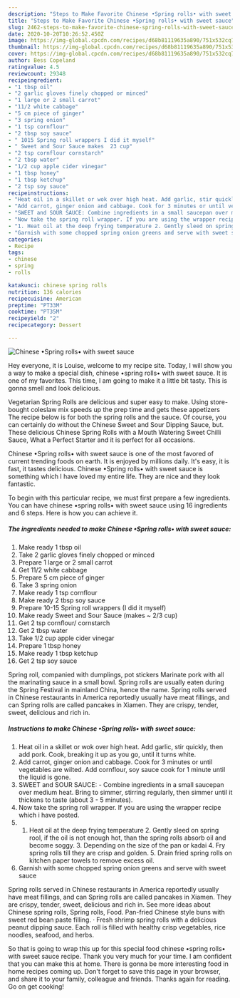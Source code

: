 ```yaml
---
description: "Steps to Make Favorite Chinese •Spring rolls• with sweet sauce"
title: "Steps to Make Favorite Chinese •Spring rolls• with sweet sauce"
slug: 2462-steps-to-make-favorite-chinese-spring-rolls-with-sweet-sauce
date: 2020-10-20T10:26:52.450Z
image: https://img-global.cpcdn.com/recipes/d68b81119635a890/751x532cq70/chinese-•spring-rolls•-with-sweet-sauce-recipe-main-photo.jpg
thumbnail: https://img-global.cpcdn.com/recipes/d68b81119635a890/751x532cq70/chinese-•spring-rolls•-with-sweet-sauce-recipe-main-photo.jpg
cover: https://img-global.cpcdn.com/recipes/d68b81119635a890/751x532cq70/chinese-•spring-rolls•-with-sweet-sauce-recipe-main-photo.jpg
author: Bess Copeland
ratingvalue: 4.5
reviewcount: 29348
recipeingredient:
- "1 tbsp oil"
- "2 garlic gloves finely chopped or minced"
- "1 large or 2 small carrot"
- "11/2 white cabbage"
- "5 cm piece of ginger"
- "3 spring onion"
- "1 tsp cornflour"
- "2 tbsp soy sauce"
- " 1015 Spring roll wrappers I did it myself"
- " Sweet and Sour Sauce makes  23 cup"
- "2 tsp cornflour cornstarch"
- "2 tbsp water"
- "1/2 cup apple cider vinegar"
- "1 tbsp honey"
- "1 tbsp ketchup"
- "2 tsp soy sauce"
recipeinstructions:
- "Heat oil in a skillet or wok over high heat. Add garlic, stir quickly, then add pork. Cook, breaking it up as you go, until it turns white."
- "Add carrot, ginger onion and cabbage. Cook for 3 minutes or until vegetables are wilted. Add cornflour, soy sauce cook for 1 minute until the liquid is gone."
- "SWEET and SOUR SAUCE: Combine ingredients in a small saucepan over medium heat. Bring to simmer, stirring regularly, then simmer until it thickens to taste (about 3 - 5 minutes)."
- "Now take the spring roll wrapper. If you are using the wrapper recipe which i have posted."
- "1. Heat oil at the deep frying temperature 2. Gently sleed on spring rool, if the oil is not enough hot, than the spring rolls absorb oil and become soggy. 3. Depending on the size of the pan or kadai 4. Fry spring rolls till they are crisp and golden. 5. Drain fried spring rolls on kitchen paper towels to remove excess oil."
- "Garnish with some chopped spring onion greens and serve with sweet sauce"
categories:
- Recipe
tags:
- chinese
- spring
- rolls

katakunci: chinese spring rolls 
nutrition: 136 calories
recipecuisine: American
preptime: "PT33M"
cooktime: "PT35M"
recipeyield: "2"
recipecategory: Dessert

---
```



![Chinese •Spring rolls• with sweet sauce](https://img-global.cpcdn.com/recipes/d68b81119635a890/751x532cq70/chinese-•spring-rolls•-with-sweet-sauce-recipe-main-photo.jpg)

Hey everyone, it is Louise, welcome to my recipe site. Today, I will show you a way to make a special dish, chinese •spring rolls• with sweet sauce. It is one of my favorites. This time, I am going to make it a little bit tasty. This is gonna smell and look delicious.

Vegetarian Spring Rolls are delicious and super easy to make. Using store-bought coleslaw mix speeds up the prep time and gets these appetizers The recipe below is for both the spring rolls and the sauce. Of course, you can certainly do without the Chinese Sweet and Sour Dipping Sauce, but. These delicious Chinese Spring Rolls with a Mouth Watering Sweet Chilli Sauce, What a Perfect Starter and it is perfect for all occasions.

Chinese •Spring rolls• with sweet sauce is one of the most favored of current trending foods on earth. It is enjoyed by millions daily. It's easy, it is fast, it tastes delicious. Chinese •Spring rolls• with sweet sauce is something which I have loved my entire life. They are nice and they look fantastic.


To begin with this particular recipe, we must first prepare a few ingredients. You can have chinese •spring rolls• with sweet sauce using 16 ingredients and 6 steps. Here is how you can achieve it.

<!--inarticleads1-->

##### The ingredients needed to make Chinese •Spring rolls• with sweet sauce:

1. Make ready 1 tbsp oil
1. Take 2 garlic gloves finely chopped or minced
1. Prepare 1 large or 2 small carrot
1. Get 11/2 white cabbage
1. Prepare 5 cm piece of ginger
1. Take 3 spring onion
1. Make ready 1 tsp cornflour
1. Make ready 2 tbsp soy sauce
1. Prepare  10-15 Spring roll wrappers (I did it myself)
1. Make ready  Sweet and Sour Sauce (makes ~ 2/3 cup)
1. Get 2 tsp cornflour/ cornstarch
1. Get 2 tbsp water
1. Take 1/2 cup apple cider vinegar
1. Prepare 1 tbsp honey
1. Make ready 1 tbsp ketchup
1. Get 2 tsp soy sauce


Spring roll, companied with dumplings, pot stickers Marinate pork with all the marinating sauce in a small bowl. Spring rolls are usually eaten during the Spring Festival in mainland China, hence the name. Spring rolls served in Chinese restaurants in America reportedly usually have meat fillings, and can Spring rolls are called pancakes in Xiamen. They are crispy, tender, sweet, delicious and rich in. 

<!--inarticleads2-->

##### Instructions to make Chinese •Spring rolls• with sweet sauce:

1. Heat oil in a skillet or wok over high heat. Add garlic, stir quickly, then add pork. Cook, breaking it up as you go, until it turns white.
1. Add carrot, ginger onion and cabbage. Cook for 3 minutes or until vegetables are wilted. Add cornflour, soy sauce cook for 1 minute until the liquid is gone.
1. SWEET and SOUR SAUCE: - Combine ingredients in a small saucepan over medium heat. Bring to simmer, stirring regularly, then simmer until it thickens to taste (about 3 - 5 minutes).
1. Now take the spring roll wrapper. If you are using the wrapper recipe which i have posted.
1. 1. Heat oil at the deep frying temperature 2. Gently sleed on spring rool, if the oil is not enough hot, than the spring rolls absorb oil and become soggy. 3. Depending on the size of the pan or kadai 4. Fry spring rolls till they are crisp and golden. 5. Drain fried spring rolls on kitchen paper towels to remove excess oil.
1. Garnish with some chopped spring onion greens and serve with sweet sauce


Spring rolls served in Chinese restaurants in America reportedly usually have meat fillings, and can Spring rolls are called pancakes in Xiamen. They are crispy, tender, sweet, delicious and rich in. See more ideas about Chinese spring rolls, Spring rolls, Food. Pan-fried Chinese style buns with sweet red bean paste filling. · Fresh shrimp spring rolls with a delicious peanut dipping sauce. Each roll is filled with healthy crisp vegetables, rice noodles, seafood, and herbs. 

So that is going to wrap this up for this special food chinese •spring rolls• with sweet sauce recipe. Thank you very much for your time. I am confident that you can make this at home. There is gonna be more interesting food in home recipes coming up. Don't forget to save this page in your browser, and share it to your family, colleague and friends. Thanks again for reading. Go on get cooking!
